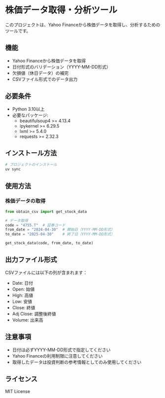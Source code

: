 # 株価データ取得・分析ツール

このプロジェクトは、Yahoo Financeから株価データを取得し、分析するためのツールです。

## 機能

- Yahoo Financeから株価データを取得
- 日付形式のバリデーション（YYYY-MM-DD形式）
- 欠損値（休日データ）の補完
- CSVファイル形式でのデータ出力

## 必要条件

- Python 3.10以上
- 必要なパッケージ:
  - beautifulsoup4 >= 4.13.4
  - ipykernel >= 6.29.5
  - lxml >= 5.4.0
  - requests >= 2.32.3

## インストール方法

```bash
# プロジェクトのインストール
uv sync
```

## 使用方法

### 株価データの取得

```python
from obtain_csv import get_stock_data

# データ取得
code = "4755.T"  # 証券コード
from_date = "2024-04-30"  # 開始日（YYYY-MM-DD形式）
to_date = "2025-04-30"    # 終了日（YYYY-MM-DD形式）

get_stock_data(code, from_date, to_date)
```

## 出力ファイル形式

CSVファイルには以下の列が含まれます：
- Date: 日付
- Open: 始値
- High: 高値
- Low: 安値
- Close: 終値
- Adj Close: 調整後終値
- Volume: 出来高

## 注意事項

- 日付は必ずYYYY-MM-DD形式で指定してください
- Yahoo Financeの利用制限に注意してください
- 取得したデータは投資判断の参考情報としてのみ使用してください

## ライセンス

MIT License
